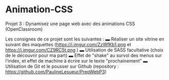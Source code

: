 # Animation-CSS
Projet 3 : Dynamisez une page web avec des animations CSS (OpenClassroom)

Les consignes de ce projet sont les suivantes :
▬ Réaliser un site vitrine en suivant des maquettes (https://i.imgur.com/ZzWfKb1.png et https://i.imgur.com/CZ9RC5t.png )
▬ Utilisation de SASS facultative (choix de le découvrir pour ma part)
▬ Effet de "shake" au survol des menus sur l'index, et effet de machine à écrire sur le texte "prochainement"
▬ Utilisation de Git et le pousser sur Github (repository : https://github.com/PaulineLesueur/PrepWebP3)
